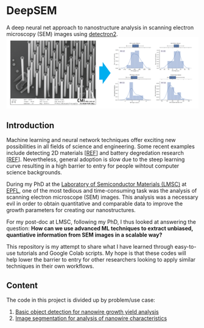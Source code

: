 
# DeepSEM
A deep neural net approach to nanostructure analysis in scanning electron microscopy (SEM) images using [detectron2](https://github.com/facebookresearch/detectron2).
![Overall image](readme_imgs/overall_image.png "Overall Goal")

## Introduction
Machine learning and neural network techniques offer exciting new possibilities in all fields of science and engineering. Some recent examples include detecting 2D materials [[REF](https://www.nature.com/articles/s41699-020-0137-z)] and battery degredation research [[REF](https://www.nature.com/articles/s41467-020-16233-5)]. Nevertheless, general adoption is slow due to the steep learning curve resulting in a high barrier to entry for people wihtout computer science backgrounds.

During my PhD at the [Laboratory of Semiconductor Materials (LMSC)](https://www.epfl.ch/labs/lmsc/) at [EPFL](https://www.epfl.ch/en), one of the most tedious and time-consuming task was the analysis of scanning electron microscope (SEM) images. This analysis was a necessary evil in order to obtain quantitative and comparable data to improve the growth parameters for creating our nanostructures. 

For my post-doc at LMSC, following my PhD, I thus looked at answering the question: **How can we use advanced ML techniques to extract unbiased, quantiative information from SEM images in a scalable way?** 

This repository is my attempt to share what I have learned through easy-to-use tutorials and Google Colab scripts. My hope is that these codes will help lower the barrier to entry for other researchers looking to apply similar techniques in their own workflows.

## Content
The code in this project is divided up by problem/use case:
1. [Basic object detection for nanowire growth yield analysis](nanowire_yield)
2. [Image segmentation for analysis of nanowire characteristics](nanowire_segmentation)
